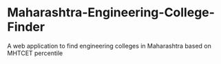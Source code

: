 # Maharashtra-Engineering-College-Finder
A web application to find engineering colleges in Maharashtra based on MHTCET percentile
